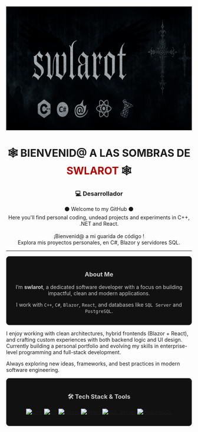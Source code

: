 <p align="center">
  <img src="https://github.com/swlarot/swlarot/blob/main/BANNER-GIHUB.png" alt="swlarot banner" style="max-width: 100%;" />
</p>


<h1 align="center">🕸️ BIENVENID@ A LAS SOMBRAS DE <span style="color:#b30000">SWLAROT</span> 🕸️</h1>
<h3 align="center">
💻 Desarrollador
</h3>

<p align="center">
⚫ Welcome to my GitHub ⚫ <br/>
Here you'll find personal coding, undead projects and experiments in C++, .NET and React. <br/><br/>
 ¡Bienvenid@ a mi guarida de código ! <br/>
Explora mis proyectos personales, en C#, Blazor y servidores SQL.
</p>

---
<div align="center" style="background-color:#111111; border:1px solid #333333; border-radius:8px; padding:15px; color:#CCCCCC;">
  <h3>About Me</h3>
  <p>I’m <strong>swlarot</strong>, a dedicated software developer with a focus on building impactful, clean and modern applications.</p>
  <p>I work with <code>C++</code>, <code>C#</code>, <code>Blazor</code>, <code>React</code>, and databases like <code>SQL Server</code> and <code>PostgreSQL</code>.</p>
</div>



I enjoy working with clean architectures, hybrid frontends (Blazor + React), and crafting custom experiences with both backend logic and UI design.  
Currently building a personal portfolio and evolving my skills in enterprise-level programming and full-stack development.

Always exploring new ideas, frameworks, and best practices in modern software engineering.



<div align="center" style="background-color:#111111; border:1px solid #333333; border-radius:8px; padding:15px; color:#CCCCCC;">
<h3>🛠️ Tech Stack & Tools</h3>

<p align="center">
  <a href="https://isocpp.org/" target="_blank"><img src="https://img.shields.io/badge/C++-00599C?style=for-the-badge&logo=c%2b%2b&logoColor=white" alt="C++"/></a>
  <a href="https://learn.microsoft.com/en-us/dotnet/csharp/" target="_blank"><img src="https://img.shields.io/badge/C%23-239120?style=for-the-badge&logo=c-sharp&logoColor=white" alt="C#"/></a>
  <a href="https://dotnet.microsoft.com/en-us/apps/aspnet/web-apps/blazor" target="_blank"><img src="https://img.shields.io/badge/Blazor-512BD4?style=for-the-badge&logo=blazor&logoColor=white" alt="Blazor"/></a>
  <a href="https://reactjs.org/" target="_blank"><img src="https://img.shields.io/badge/React-20232A?style=for-the-badge&logo=react&logoColor=61DAFB" alt="React"/></a>
  <a href="https://www.microsoft.com/en-us/sql-server/" target="_blank"><img src="https://img.shields.io/badge/SQL%20Server-CC2927?style=for-the-badge&logo=microsoftsqlserver&logoColor=white" alt="SQL Server"/></a>
  <a href="https://www.postgresql.org/" target="_blank"><img src="https://img.shields.io/badge/PostgreSQL-4169E1?style=for-the-badge&logo=postgresql&logoColor=white" alt="PostgreSQL"/></a>
</p>
</div>
